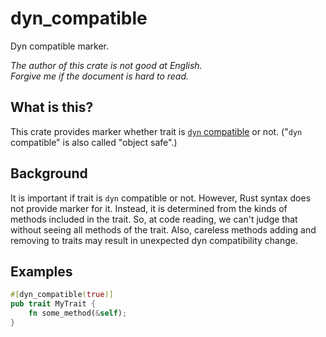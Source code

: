 dyn_compatible
===

Dyn compatible marker.

*The author of this crate is not good at English.*  
*Forgive me if the document is hard to read.*

## What is this?

This crate provides marker whether trait is [`dyn` compatible] or not.
("`dyn` compatible" is also called "object safe".)

## Background

It is important if trait is `dyn` compatible or not. However, Rust syntax does
not provide marker for it. Instead, it is determined from the kinds of methods
included in the trait. So, at code reading, we can't judge that without seeing
all methods of the trait. Also, careless methods adding and removing to traits
may result in unexpected dyn compatibility change.

## Examples

```rust
#[dyn_compatible(true)]
pub trait MyTrait {
    fn some_method(&self);
}
```

<!-- Links -->
[`dyn` compatible]: https://doc.rust-lang.org/reference/items/traits.html#dyn-compatibility
